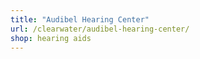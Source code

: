 ```yaml
---
title: "Audibel Hearing Center"
url: /clearwater/audibel-hearing-center/
shop: hearing aids
---
```

